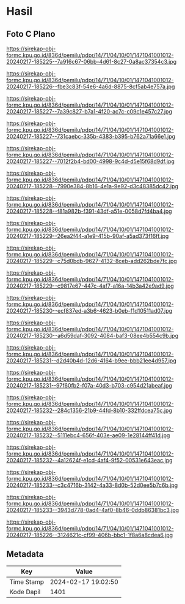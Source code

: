 # Hasil

## Foto C Plano

https://sirekap-obj-formc.kpu.go.id/836d/pemilu/pdpr/14/71/04/10/01/1471041001012-20240217-185225--7a916c67-06bb-4d61-8c27-0a8ac37354c3.jpg

https://sirekap-obj-formc.kpu.go.id/836d/pemilu/pdpr/14/71/04/10/01/1471041001012-20240217-185226--fbe3c83f-54e6-4a6d-8875-8cf5ab4e757a.jpg

https://sirekap-obj-formc.kpu.go.id/836d/pemilu/pdpr/14/71/04/10/01/1471041001012-20240217-185227--7a39c827-b7a1-4f20-ac7c-c09c1e457c27.jpg

https://sirekap-obj-formc.kpu.go.id/836d/pemilu/pdpr/14/71/04/10/01/1471041001012-20240217-185227--731caebc-335b-4383-b395-b762a71a66e1.jpg

https://sirekap-obj-formc.kpu.go.id/836d/pemilu/pdpr/14/71/04/10/01/1471041001012-20240217-185227--7012f2b4-bd00-4998-9c4d-d5e15f68d9df.jpg

https://sirekap-obj-formc.kpu.go.id/836d/pemilu/pdpr/14/71/04/10/01/1471041001012-20240217-185228--7990e384-8b16-4e1a-9e92-d3c48385dc42.jpg

https://sirekap-obj-formc.kpu.go.id/836d/pemilu/pdpr/14/71/04/10/01/1471041001012-20240217-185228--f81a982b-f391-43df-a51e-0058d7fd4ba4.jpg

https://sirekap-obj-formc.kpu.go.id/836d/pemilu/pdpr/14/71/04/10/01/1471041001012-20240217-185229--26ea2f44-a1e9-415b-90af-a5ad373f16ff.jpg

https://sirekap-obj-formc.kpu.go.id/836d/pemilu/pdpr/14/71/04/10/01/1471041001012-20240217-185229--c75d0bdb-9627-4132-8ceb-add262bde7fc.jpg

https://sirekap-obj-formc.kpu.go.id/836d/pemilu/pdpr/14/71/04/10/01/1471041001012-20240217-185229--c9817e67-447c-4af7-a16a-14b3a42e9ad9.jpg

https://sirekap-obj-formc.kpu.go.id/836d/pemilu/pdpr/14/71/04/10/01/1471041001012-20240217-185230--ecf837ed-a3b6-4623-b0eb-f1d10511ad07.jpg

https://sirekap-obj-formc.kpu.go.id/836d/pemilu/pdpr/14/71/04/10/01/1471041001012-20240217-185230--a6d59daf-3092-4084-baf3-08ee4b554c9b.jpg

https://sirekap-obj-formc.kpu.go.id/836d/pemilu/pdpr/14/71/04/10/01/1471041001012-20240217-185231--d2d40b4d-12d6-4164-b9ee-bbb21ee4d957.jpg

https://sirekap-obj-formc.kpu.go.id/836d/pemilu/pdpr/14/71/04/10/01/1471041001012-20240217-185231--97f60fb2-f07a-40d3-b703-c954d21abeaf.jpg

https://sirekap-obj-formc.kpu.go.id/836d/pemilu/pdpr/14/71/04/10/01/1471041001012-20240217-185232--284c1356-21b9-44fd-8b10-332ffdcea75c.jpg

https://sirekap-obj-formc.kpu.go.id/836d/pemilu/pdpr/14/71/04/10/01/1471041001012-20240217-185232--5111ebc4-656f-403e-ae09-1e28144ff41d.jpg

https://sirekap-obj-formc.kpu.go.id/836d/pemilu/pdpr/14/71/04/10/01/1471041001012-20240217-185232--4a12624f-e1cd-4af4-9f52-00531e643eac.jpg

https://sirekap-obj-formc.kpu.go.id/836d/pemilu/pdpr/14/71/04/10/01/1471041001012-20240217-185233--c3c4716b-3142-4a33-8d0b-52d0ee5b7c6b.jpg

https://sirekap-obj-formc.kpu.go.id/836d/pemilu/pdpr/14/71/04/10/01/1471041001012-20240217-185233--3943d778-0ad4-4af0-8b46-0ddb86381bc3.jpg

https://sirekap-obj-formc.kpu.go.id/836d/pemilu/pdpr/14/71/04/10/01/1471041001012-20240217-185226--3124621c-cf99-406b-bbc1-1f8a6a8cdea6.jpg


## Metadata

| Key        | Value               |
| ---------- | ------------------- |
| Time Stamp | 2024-02-17 19:02:50 |
| Kode Dapil | 1401                |




